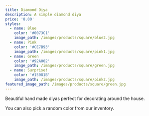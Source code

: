 ```yaml
---
title: Diamond Diya
description: A simple diamond diya
price: '8.00'
styles:
  - name: Blue
    color: '#0073C1'
    image_path: /images/products/square/blue2.jpg
  - name: Pink
    color: '#CE7B93'
    image_path: /images/products/square/pink1.jpg
  - name: Green
    color: '#92A002'
    image_path: /images/products/square/green.jpg
  - name: Surprise!
    color: '#15081B'
    image_path: /images/products/square/pink2.jpg    
featured_image_path: /images/products/square/green.jpg
---
```


Beautiful hand made diyas perfect for decorating around the house. 

You can also pick a random color from our inventory.

